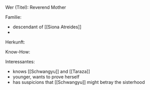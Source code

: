 Wer (Titel): Reverend Mother 

Familie:
- descendant of [[Siona Atreides]]
- 

Herkunft:

Know-How:

Interessantes: 
- knows [[Schwangyu]] and [[Taraza]]
- younger, wants to prove herself
- has suspicions that [[Schwangyu]] might betray the sisterhood